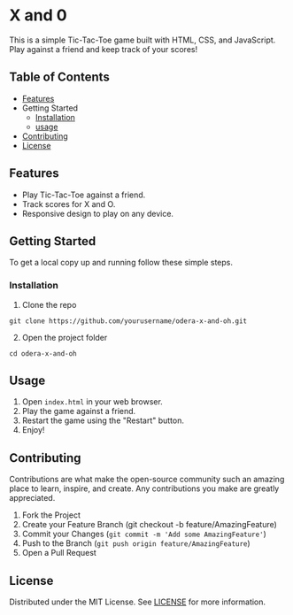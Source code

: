 # X and 0 

This is a simple Tic-Tac-Toe game built with HTML, CSS, and JavaScript. Play against a friend and keep track of your scores!

## Table of Contents
- [Features](#features)
- Getting Started
  - [Installation](#installation)
  - [usage](#usage)
- [Contributing](#contributing)
- [License](#license)

## Features
- Play Tic-Tac-Toe against a friend.
- Track scores for X and O.
- Responsive design to play on any device.

## Getting Started
To get a local copy up and running follow these simple steps.

### Installation
1. Clone the repo

```
git clone https://github.com/yourusername/odera-x-and-oh.git
```

2. Open the project folder

```
cd odera-x-and-oh
```

## Usage 
1. Open `index.html` in your web browser.
2. Play the game against a friend.
3. Restart the game using the "Restart" button.
4. Enjoy!


## Contributing

Contributions are what make the open-source community such an amazing place to learn, inspire, and create. Any contributions you make are greatly appreciated.

1. Fork the Project
2. Create your Feature Branch (git checkout -b feature/AmazingFeature)
3. Commit your Changes (`git commit -m 'Add some AmazingFeature'`)
4. Push to the Branch (`git push origin feature/AmazingFeature`)
5. Open a Pull Request


## License
Distributed under the MIT License. See [LICENSE](LICENSE) for more information.









